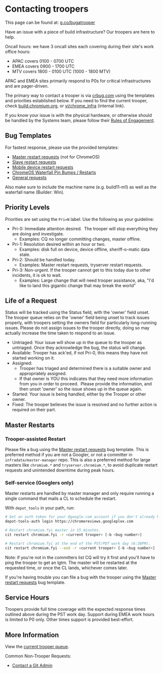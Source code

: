 # Contacting troopers

This page can be found at: [g.co/bugatrooper](http://g.co/bugatrooper)

Have an issue with a piece of build infrastructure?
Our troopers are here to help.

Oncall hours: we have 3 oncall sites each covering during their site's work office hours:

+ APAC covers 0100 - 0700 UTC
+ EMEA covers 0900 - 1700 UTC
+ MTV  covers 1800 - 0100 UTC (1000 - 1800 MTV)

APAC and EMEA sites primarily respond to P0s for critical infrastructures and are pager-driven.

The primary way to contact a trooper is via [crbug.com](http://crbug.com) using
the templates and priorities established below. If you need to find the current
trooper, check [build.chromium.org](https://build.chromium.org), or
[vi/chrome_infra](http://vi/chrome_infra) (internal link).

If you know your issue is with the physical hardware, or otherwise should be
handled by the Systems team, please follow their
[Rules of Engagement](https://docs.google.com/document/d/1Lhki-HAANF8NQzChDKA-ip_GE4D6c9WU1uBXB76XhnU/edit#).

## Bug Templates

For fastest response, please use the provided templates:

*   [Master restart requests](#Master-Restarts) (not for ChromeOS)
*   [Slave restart requests]
*   [Mobile device restart requests]
*   [ChromeOS Waterfall Pin Bumps / Restarts]
*   [General requests]

Also make sure to include the machine name (e.g. build11-m1)
as well as the waterfall name (Builder: Win).

## Priority Levels

Priorities are set using the `Pri=N` label. Use the following as your guideline:

*   Pri-0: Immediate attention desired.  The trooper will stop everything they are
    doing and investigate.
    *   Examples: CQ no longer committing changes, master offline.
*   Pri-1: Resolution desired within an hour or two.
    * Examples: disk full on device, device offline, sheriff-o-matic data stale.
*   Pri-2: Should be handled today.
    *   Examples: Master restart requests, tryserver restart requests.
*   Pri-3: Non-urgent. If the trooper cannot get to this today due to other
    incidents, it is ok to wait.
    *   Examples: Large change that will need trooper assistance, aka,
        "I'd like to land this gigantic change that may break the world"</span>

## Life of a Request

Status will be tracked using the Status field, with the 'owner' field unset.
The trooper queue relies on the 'owner' field being unset to track issues
properly, with troopers setting the owners field for particularly long-running
issues.  Please do not assign issues to the trooper directly, doing so may
actually increase the time taken to respond to an issue.

*   Untriaged: Your issue will show up in the queue to the trooper as untriaged.
    Once they acknowledge the bug, the status will change.
*   Available: Trooper has ack'ed, if not Pri-0, this means they have not started working on it.
*   Assigned:
    *   Trooper has triaged and determined there is a suitable owner and
        appropriately assigned.
    *   If that owner is YOU this indicates that they need more information from you
        in order to proceed.  Please provide the information, and then unset
        'owner' so the issue shows up in the queue again.
*   Started: Your issue is being handled, either by the Trooper or other owner.
*   Fixed: The trooper believes the issue is resolved and no further action is required on their part.

## Master Restarts

### Trooper-assisted Restart

Please file a bug using the [Master restart requests] bug
template. This is preferred method if you are not a Googler, or not a
committer in `infradata/master-manager` repo. This is also a preferred
method for large masters like `chromium.*` and `tryserver.chromium.*`,
to avoid duplicate restart requests and unintended downtime during
peak hours.

### Self-service (Googlers only)

Master restarts are handled by master manager and only require running a single
command that mails a CL to schedule the restart.

With `depot_tools` in your path, run:

```bash
# Get an auth token for your @google.com account if you don't already have one.
depot-tools-auth login https://chromereviews.googleplex.com

# Restart chromium.fyi master in 15 minutes.
cit restart chromium.fyi -r <current trooper> [-b <bug number>]

# Restart chromium.fyi at the end of the PST/PDT work day (6:30PM).
cit restart chromium.fyi --eod -r <current trooper> [-b <bug number>]
```

Note: if you're not in the committers list CQ will try it first and
you'll have to ping the trooper to get an lgtm. The master will be
restarted at the requested time, or once the CL lands, whichever comes
later.

If you're having trouble you can file a bug with the trooper using the
[Master restart requests] bug template.

## Service Hours

Troopers provide full time coverage with the expected response times outlined
above during the PST work day. Support during EMEA work hours is limited to P0
only. Other times support is provided best-effort.

## More Information

View the [current trooper queue].

Common Non-Trooper Requests:

*   [Contact a Git Admin](https://bugs.chromium.org/p/chromium/issues/entry?template=Infra-Git)

[Master restart requests]: https://bugs.chromium.org/p/chromium/issues/entry?template=Build%20Infrastructure&labels=Restrict-View-Google,Infra-Troopers,Pri-2&summary=%5BMaster%20Restart%5D%20for%20%5Bmastername%5D&comment=Please%20provide%20the%20reason%20for%20restart%20(including%20CL%20link%20if%20possible).%0A%0ACc%20any%20users%20you%27d%20like%20notified%20of%20the%20restart.%0A%0ALeave%20at%20Pri-2%20for%20restart%20by%20end-of-day;%20Pri-1%20if%20you%20would%20like%20a%20restart%20sooner%20than%20that;%20or%20Pri-0%20if%20this%20is%20part%20of%20fixing%20an%20ongoing%20outage
[Slave restart requests]: https://bugs.chromium.org/p/chromium/issues/entry?template=Build%20Infrastructure&labels=Restrict-View-Google,Infra-Troopers,Pri-2&summary=%5BSlave%20Restart%5D%20for%20%5Bslave%20hostame%5D&comment=Please%20provide%20the%20reason%20for%20restart.%0A%0ALeave%20at%20Pri-2%20for%20restart%20by%20end-of-day;%20Pri-1%20if%20you%20would%20like%20a%20restart%20sooner%20than%20that;%20or%20Pri-0%20if%20this%20is%20part%20of%20fixing%20an%20ongoing%20outage.
[Mobile device restart requests]: https://bugs.chromium.org/p/chromium/issues/entry?template=Build%20Infrastructure&labels=Restrict-View-Google,Infra-Troopers,Pri-2&components=Infra%3ELabs&summary=%5BDevice%20Restart%5D%20for%20%5Bmastername%5D&comment=Please%20provide%20the%20reason%20for%20restart.%0A%0ALeave%20at%20Pri-2%20for%20restart%20by%20end-of-day;%20Pri-1%20if%20you%20would%20like%20a%20restart%20sooner%20than%20that;%20or%20Pri-0%20if%20this%20is%20part%20of%20fixing%20an%20ongoing%20outage.
[ChromeOS Waterfall Pin Bumps / Restarts]: https://bugs.chromium.org/p/chromium/issues/entry?template=Build%20Infrastructure&labels=Restrict-View-Google,Infra-Troopers,Pri-2&components=Infra&summary=%5BCrOS%20Chromite%20Pin%20Bump%20and%20Master%20Restart%5D&comment=Which%20Chromite%20branch%20should%20be%20updated%20(Leave%20blank%20for%20%22master%22)?%0A%0AReason%20for%20restart%20%28including%20CL%20link%20if%20possible%29:%0A%0ACc%20any%20users%20you%27d%20like%20notified%20of%20the%20restart.%0A%0ATROOPERS:%20please%20issue%20restart%20within%20a%20restart%20window%20(go/chrome-infra-cros-restart-windows).%0A%0AFor%20more%20information,%20see%20go/chrome-infra-doc-cros.
[General requests]: https://bugs.chromium.org/p/chromium/issues/entry?template=Build%20Infrastructure&labels=Restrict-View-Google,Infra-Troopers&summary=%5BBrief%20description%20of%20problem%5D&comment=Please%20provide%20the%20details%20for%20your%20request%20here.%0A%0ASet%20Pri-0%20iff%20it%20requires%20immediate%20attention,%20Pri-1%20if%20resolution%20within%20a%20few%20hours%20is%20acceptable,%20and%20Pri-2%20if%20it%20just%20needs%20to%20be%20handled%20today.
[current trooper queue]: https://bugs.chromium.org/p/chromium/issues/list?can=2&q=Infra%3DTroopers+-has%3Aowner+OR+owner%3Ame+Infra%3DTroopers+OR+Infra%3DTroopers+Pri%3D0&sort=-modified&groupby=pri&colspec=ID+Component+Status+Owner+Summary+Blocking+BlockedOn+Opened+Modified&x=m&y=releaseblock&cells=ids
[go/bug-a-trooper]: http://go/bug-a-trooper
